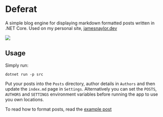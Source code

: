 # Deferat

A simple blog engine for displaying markdown formatted posts written in .NET Core. Used on my personal site, [jamesnaylor.dev](https://jamesnaylor.dev)

![](https://github.com/euronay/deferat/workflows/CI/badge.svg)

## Usage

Simply run:

```
dotnet run -p src
```

Put your posts into the `Posts` directory, author details in `Authors` and then update the `index.md` page in `Settings`. Alternatively you can set the `POSTS`, `AUTHORS` and `SETTINGS` environment variables before running the app to use you own locations.

To read how to format posts, read the [example post](/Posts/example-post/index.md)